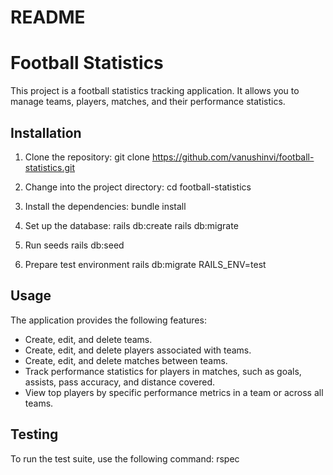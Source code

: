 # README

# Football Statistics

This project is a football statistics tracking application. It allows you to manage teams, players, matches, and their performance statistics.

## Installation

1. Clone the repository:
   git clone https://github.com/vanushinvi/football-statistics.git

2. Change into the project directory:
   cd football-statistics

3. Install the dependencies:
   bundle install

4. Set up the database:
   rails db:create
   rails db:migrate

5. Run seeds
   rails db:seed

6. Prepare test environment
   rails db:migrate RAILS_ENV=test

## Usage

The application provides the following features:

- Create, edit, and delete teams.
- Create, edit, and delete players associated with teams.
- Create, edit, and delete matches between teams.
- Track performance statistics for players in matches, such as goals, assists, pass accuracy, and distance covered.
- View top players by specific performance metrics in a team or across all teams.

## Testing

To run the test suite, use the following command:
rspec
